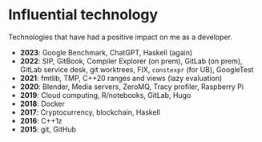 # Influential technology
Technologies that have had a positive impact on me as a developer.

- __2023__: Google Benchmark, ChatGPT, Haskell (again)
- __2022__: SIP, GitBook, Compiler Explorer (on prem), GitLab (on prem), GitLab service desk, git worktrees, FIX, `constexpr` (for UB), GoogleTest
- __2021__: fmtlib, TMP, C++20 ranges and views (lazy evaluation)
- __2020__: Blender, Media servers, ZeroMQ, Tracy profiler, Raspberry Pi
- __2019__: Cloud computing, R/notebooks, GitLab, Hugo
- __2018__: Docker
- __2017__: Cryptocurrency, blockchain, Haskell
- __2016__: C++1z
- __2015__: git, GitHub

